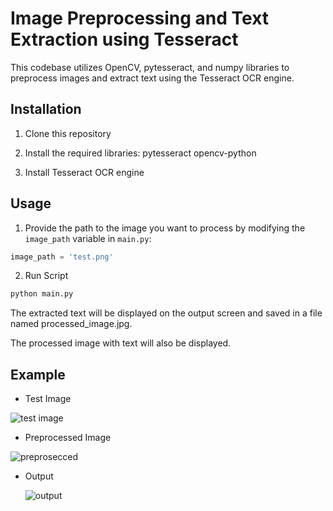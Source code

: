 # Image Preprocessing and Text Extraction using Tesseract

This codebase utilizes OpenCV, pytesseract, and numpy libraries to preprocess images and extract text using the Tesseract OCR engine.

## Installation

1. Clone this repository


2. Install the required libraries: pytesseract opencv-python 


3. Install Tesseract OCR engine

## Usage

1. Provide the path to the image you want to process by modifying the `image_path` variable in `main.py`:

```python
image_path = 'test.png'
```


2. Run Script
```python
python main.py
```

The extracted text will be displayed on the output screen and saved in a file named processed_image.jpg.

The processed image with text will also be displayed.

## Example

- Test Image

![test image](https://github.com/Rishi1878/text_extraction/assets/136733814/756451af-c39c-44eb-b0c0-b28229d37586)


- Preprocessed Image

 ![preprosecced](https://github.com/Rishi1878/text_extraction/assets/136733814/076bf973-5a3b-4fd9-a54a-109ef41f84cf)

- Output

  ![output](https://github.com/Rishi1878/text_extraction/assets/136733814/c0d9408b-5822-407c-8260-0cf916a9dc24)
